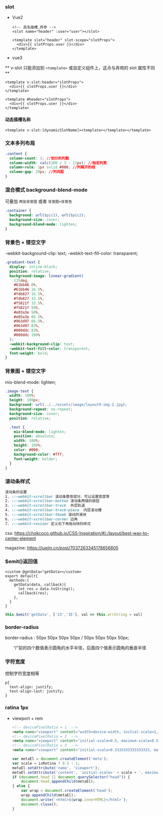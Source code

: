 ### slot

- Vue2

  ```vue
  <!-- 具名插槽,传参 -->
  <slot name="header" :user="user"></slot>
  ```

  ```vue
  <template slot="header" slot-scope="slotProps">
    <div>{{ slotProps.user }}</div>
  </template>
  ```

- vue3

** v-slot 只能添加到 `<template>` 或自定义组件上，这点与弃用的 slot 属性不同 **

```vue
<template v-slot:header="slotProps">
  <div>{{ slotProps.user }}</div>
</template>
```

```vue
<template #header="slotProps">
  <div>{{ slotProps.user }}</div>
</template>
```

#### 动态插槽名称

```vue
<template v-slot:[dynamicSlotName]><template></template></template>
```

### 文本多列布局

```css
.content {
  column-count: 3; //划分的列数
  column-width: calc(100 / 3 - 21px); //指定列宽
  column-rule: 1px solid #000; //列隔开的线
  column-gap: 20px; //列间距
}
```

### 混合模式 background-blend-mode

可叠加 `两张背景图` 或者 `背景图+背景色`

```css
.container {
  background: url($pic1), url($pic2);
  background-size: cover;
  background-blend-mode: lighten;
}
```

### 背景色 + 镂空文字

-webkit-background-clip: text;
-webkit-text-fill-color: transparent;

```css
.gradient-text {
  display: inline-block;
  position: relative;
  background-image: linear-gradient(
    135deg,
    #61bb46 0%,
    #61bb46 16.5%,
    #fdb827 16.5%,
    #fdb827 33.5%,
    #f5821f 33.5%,
    #f5821f 50%,
    #e03a3e 50%,
    #e03a3e 66.5%,
    #963d97 66.5%,
    #963d97 83%,
    #009ddc 83%,
    #009ddc 100%
  );
  -webkit-background-clip: text;
  -webkit-text-fill-color: transparent;
  font-weight: bold;
}
```

### 背景图 + 镂空文字

mix-blend-mode: lighten;

```css
.image-text {
  width: 100%;
  height: 100px;
  background: url(../../assets/image/layout9-img-2.jpg);
  background-repeat: no-repeat;
  background-size: cover;
  position: relative;

  .text {
    mix-blend-mode: lighten;
    position: absolute;
    width: 100%;
    height: 100%;
    color: #000;
    background-color: #fff;
    font-weight: bolder;
  }
}
```

### 滚动条样式

```css
滚动条的设置
1. ::-webkit-scrollbar 滚动条整体部分，可以设置宽度等
2. ::-webkit-scrollbar-button 滚动条两端的按钮
3. ::-webkit-scrollbar-track  外层轨道
4. ::-webkit-scrollbar-track-piece  内层滚动槽
5. ::-webkit-scrollbar-thumb 滚动的滑块
6. ::-webkit-scrollbar-corner 边角
7. ::-webkit-resizer 定义右下角拖动块的样式
```

css: https://chokcoco.github.io/CSS-Inspiration/#/./layout/best-way-to-center-element

magazine: https://juejin.cn/post/7037263345178656805

### $emit()返回值

```vue
<custom @getData="getData></custom>
export default{
  methods:{
    getData(data, callback){
      let res = data.toString();
      callback(res);
    },
  }
}
```

```js
this.$emit('getData', ['23','35'], val => this.arrString = val)
```

### border-radius
border-radius : 50px 50px 50px 50px / 50px 50px 50px 50px;

 　　“/”前的四个数值表示圆角的水平半径，后面四个值表示圆角的垂直半径


### 字符宽度
控制字符宽度相等
```
p{
  text-align: justify;
  text-align-last: justify;
}
```

### ratina 1px 
* viewport + rem

  ```html
  <!-- devicePixelRatio = 1  -->
  <meta name="viewport" content="width=device-width, initial-scale=1, maximum-scale=1">
  <!-- devicePixelRatio = 2  -->
  <meta name="viewport" content="initial-scale=0.5, maximum-scale=0.5, minimum-scale=0.5, user-scalable=no">
  <!-- devicePixelRatio = 3  -->
  <meta name="viewport" content="initial-scale=0.3333333333333333, maximum-scale=0.3333333333333333, minimum-scale=0.3333333333333333, user-scalable=no">
  ```

  ```js
  var metaEl = document.createElement('meta');
  var scale = isRetina ? 0.5 : 1;
  metaEl.setAttribute('name', 'viewport');
  metaEl.setAttribute('content', 'initial-scale=' + scale + ', maximum-scale=' + scale + ', minimum-scale=' + scale + ', user-scalable=no');
  if (document.head || document.querySelector("head")) {
      document.head.appendChild(metaEl);
  } else {
      var wrap = document.createElement('head');
      wrap.appendChild(metaEl);
      document.write(`<html>${wrap.innerHTML}</html>`);
      document.close();
  }
  ```
